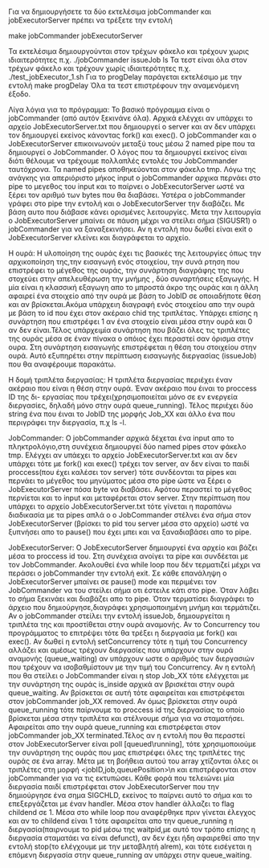
Για να δημιουργήσετε τα δύο εκτελέσιμα jobCommander και jobExecutorServer πρέπει να τρέξετε την εντολή 

make jobCommander jobExecutorServer

Τα εκτελέσιμα δημιουργούνται στον τρέχων φάκελο και τρέχουν χωρις ιδιαιτερότητες π.χ. ./jobCommander issueJob ls
Τα τεστ είναι όλα στον τρέχων φάκελο και τρέχουν χωρίς ιδιαιτερότητες π.χ. ./test_jobExecutor_1.sh
Για το progDelay παράγεται εκτελέσιμο με την εντολή make progDelay
Όλα τα τεστ επιστρέφουν την αναμενόμενη έξοδο.


Λίγα λόγια για το πρόγραμμα:
    Το βασικό πρόγραμμα είναι ο jobCommander (από αυτόν ξεκινάνε όλα). Αρχικά ελέγχει αν υπάρχει το αρχείο 
JobExecutorServer.txt που δημιουργεί o server και αν δεν υπάρχει τον δημιουργεί εκείνος κάνοντας fork() και exec().
Ο jobCommander και ο JobExecutorServer επικοινωνούν μεταξύ τους μέσω 2 named pipe που τα δημιουργεί ο JobCommander.
O λόγος που τα δημιουργεί εκείνος είναι διότι θέλουμε να τρέχουμε πολλαπλές εντολές του JobCommander ταυτόχρονα.
Τα named pipes αποθηκεύονται στον φάκελο tmp. Λόγω της ανάγκης για απεριόριστο μήκος input ο jobCommander
αρχικα περνάει στο pipe το μεγεθος του input και το παίρνει ο JobExecutorServer ωστέ να ξέρει τον αριθμό των bytes που θα 
διαβάσει. Υστέρα ο jobCommander γράφει στο pipe την εντολή και ο JobExecutorServer την διαβάζει. Με βάση αυτο που διάβασε
κάνει ορισμένες λειτουργίες. Μετα την λειτουργία ο JobExecutorServer μπαίνει σε πάυση μέχρι να στείλει σήμα (SIGUSR1) o
jobCommander για να ξαναξεκινήσει. Αν η εντολή που δωθεί είναι exit ο JobExecutorServer κλείνει και διαγράφεται το αρχείο.

Η ουρά:
    Η υλοποίηση της ουράς έχει τις βασικές της λειτουργίες όπως την αρχικοποίηση της,την εισαγωγή ενός στοιχείου, την συνά
ρτηση που επιστρέφει το μέγεθος της ουράς, την συνάρτηση διαγράφης της που στοχεύει στην απελευθέρωση την μνήμης ,
δύο συναρτήσεις εξαγωγής. Η μία είναι η κλασσική εξαγωγη απο το μπροστά άκρο της ουράς και η άλλη αφαιρεί ένα στοιχείο
από την ουρά με βάση το JobID σε οποιαδήποτε θέση και αν βρίσκεται.Ακόμα υπάρχειη διαγραφή ενός στοιχείου απο την ουρά με 
βάση το id που έχει στον ακέραιο chid της τριπλέτας. Υπάρχει επίσης η συνάρτηση που επιστρέφει 1 αν ένα στοιχείο είναι μέσα
στην ουρά και 0 αν δεν είναι.Τέλος υπάρχειμία συνάρτηση που βάζει όλες τις τριπλέτες της ουράς μέσα σε έναν πίνακα ο οπόιος
έχει περαστεί σαν όρισμα στην ουρα. Στη συνάρτηση εισαγωγής επιστρέφεται η θέση του στοιχείου στην ουρά. Αυτό εξυπηρέτει στην 
περίπτωση εισαγωγής διεργασίας (issueJob) που θα αναφέρουμε παρακάτω. 

Η δομή τριπλέτα διεργασίας:
    Η τριπλέτα διεργασίας περιέχει έναν ακέραιο που είναι η θέση στην ουρά. Έναν ακέραιο που έιναι το proccess ID της δι-
εργασίας που τρέχει(χρησιμοποιείται μόνο σε εν ενεργεία διεργασίες, δηλαδή μόνο στην ουρά queue_running). Τέλος περιέχει
δύο string ένα που έιναι το JobID της μορφής Job_XX και άλλο ένα που περιγράφει την διεργασία, π.χ ls -l.


JobCommander:
    Ο jobCommander αρχικά δέχεται ένα input απο το πληκτρολόγιο,στη συνέχεια δημιουργεί δύο named pipes στον φάκελο tmp.
Eλέγχει αν υπάεχει το αρχείο JobExecutorServer.txt και αν δεν υπάρχει τότε με fork() και exec() τρέχει τον server, αν δεν
είναι το παιδί proccess(που έχει καλέσει τον server) τότε συνδέονται τα pipes και περνάει το μέγεθος του μηνύματος μέσα
στο pipe ώστε να ξέρει ο JobExecutorServer πόσα byte να διαβάσει. Αφότου περαστεί το μέγεθος περνίεται και το input και
μεταφέρεται στον server. Στην περίπτωση που υπάρχει το αρχείο JobExecutorServer.txt τότε γίνεται η παραπάνω διαδικασία με
τα pipes απλά ο ο JobCommander στέλνει ένα σήμα στον JobExecutorServer (βρίσκει το pid του server μέσα στο αρχείο) ωστέ
να ξυπνήσει απο το pause() που έχει μπει και να ξαναδιαβάσει απο το pipe.




JobExecutorServer:
    Ο JobExecutorServer δημιουργεί ένα αρχείο και βάζει μέσα το proccess id του. Στη συνέχεια ανοίγει τα pipe και
συνδέεται με τον JobCommander. Ακολουθεί ένα while loop που δέν τερματιζεί μέχρι να περάσει ο jobCommander την εντολή
exit. Σε κάθε επανάληψη ο JobExecutorServer μπαίνει σε pause() mode και περιμένει τον JobCommander να του στείλει σήμα
οτι έστειλε κάτι στο pipe. Όταν λάβει το σήμα ξεκινάει και διαβάζει απο το pipe. Όταν τερματίσει διαγράφει το άρχειο που
δημιούργησε,διαγράφει χρησιμοποιημένη μνήμη και τερμάτιζει. Αν ο jobCommander στείλει την εντολή issueJob, δημιουργείται
η τριπλέτα της και προστίθεται στην ουρά αναμονής. Αν το Concurrency του προγράμματος το επιτρέψει τότε θα τρέξει η
διεργασία με fork() και exec(). Αν δωθεί η εντολή setConcurrency τότε η τιμή του Concurrency αλλάζει και αμέσως τρέχουν
διεργασίες που υπάρχουν στην ουρά αναμονής (queue_waiting) αν υπάρχουν ωστε ο αριθμός των διεργασιών που τρέχουν να
ισοβαθμίστουν με την τιμή του Concurrency. Αν η εντολή που θα στείλει ο JobCommander είναι η stop Job_XX τότε ελέγχεται
με την συνάρτηση της ουράς is_inside αρχικά αν βρισκέται στην ουρά queue_waiting. Αν βρίσκεται σε αυτή τότε αφαιρείται
και επιστρέφεται στον jobCommander job_XX removed. Αν όμως βρίσκεται στην ουρά queue_running τότε παίρνουμε το proccess
id της διεργασίας το οποίο βρίσκεται μέσα στην τριπλέτα και στέλνουμε σήμα για να σταματήσει. Αφαιρείται απο την ουρά
queue_running και επιστρέφεται στον jobCommander job_XX terminated.Τέλος αν η εντολή που θα περαστεί στον
JobExecutorServer είναι poll [queued\running], τότε χρησιμοποιούμε την συνάρτηση της ουράς που μας επιστρέφει όλες της
τριπλέτες της ουράς σε ένα array. Μέτα με τη βοήθεια αυτού του array χτίζονται όλες οι τριπλέτες στη μορφή 
<jobID,job,queuePosition>\n και επιστρέφονται στον jobCommander για να τις εκτυπώσει. 
    Κάθε φορά που τελειώνει μία διεργασία παιδί επιστρέφεται στον JobExecutorServer που την δημιούργησε ένα σημα SIGCHLD,
εκείνος το παίρνει αυτό το σήμα και το επεξεργάζεται με έναν handler. Μέσα στον handler άλλαζει το flag childend σε 1.
Μέσα στο while loop που αναφέρθηκε πριν γίνεται έλεγχος και αν το childend είναι 1 τότε αφαιρείται απο την
queue_running η διεργασία(παιρνουμε το pid μέσω της waitpid,με αυτό τον τρόπο επίσης η διεργασία σταματάει να είναι defunct),
αν δεν έχει ήδη αφαιρεθεί απο την εντολή stop(το ελέγχουμε με την μεταβλητή alrem), και τότε εισέγεται η επόμενη 
διεργασία στην queue_running αν υπάρχει στην queue_waiting.
